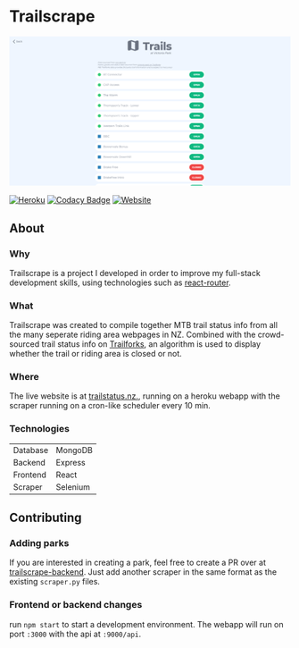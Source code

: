 # Trailscrape

![](images/trails-page.png)

[![Heroku](https://heroku-badge.herokuapp.com/?app=heroku-badge)](https://trailstatus.herokuapp.com)
[![Codacy Badge](https://app.codacy.com/project/badge/Grade/a2484c2c7c5046319388f39932356721)](https://www.codacy.com/gh/ryan-mooore/trailscrape/dashboard?utm_source=github.com&utm_medium=referral&utm_content=ryan-mooore/trailscrape&utm_campaign=Badge_Grade)
[![Website](https://img.shields.io/website?down_color=red&down_message=down&up_color=green&up_message=online&url=https%3A%2F%2Ftrailstatus.herokuapp.com)](https://trailstatus.herokuapp.com)

## About

### Why

Trailscrape is a project I developed in order to improve my full-stack development skills, using technologies such as [react-router](https://reactrouter.com/).

### What

Trailscrape was created to compile together MTB trail status info from all the many seperate riding area webpages in NZ. Combined with the crowd-sourced trail status info on [Trailforks](https://trailforks.com), an algorithm is used to display whether the trail or riding area is closed or not.

### Where

The live website is at [trailstatus.nz.](http://trailstatus.nz), running on a heroku webapp with the scraper running on a cron-like scheduler every 10 min.

### Technologies

|          |          |
| -------- | -------- |
| Database | MongoDB  |
| Backend  | Express  |
| Frontend | React    |
| Scraper  | Selenium |

## Contributing

### Adding parks

If you are interested in creating a park, feel free to create a PR over at [trailscrape-backend](https://github.com/ryan-mooore/trailscrape-backend). Just add another scraper in the same format as the existing `scraper.py` files.

### Frontend or backend changes

run `npm start` to start a development environment. The webapp will run on port `:3000` with the api at `:9000/api`.
